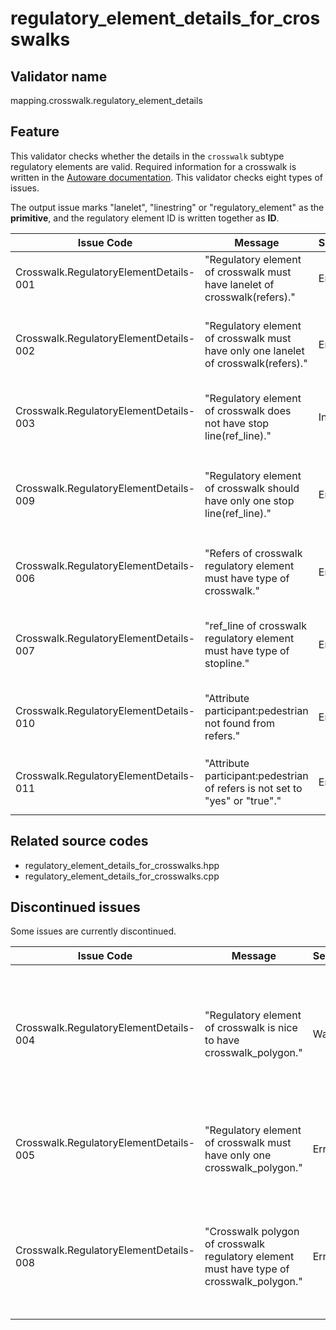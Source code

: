 # regulatory_element_details_for_crosswalks

## Validator name

mapping.crosswalk.regulatory_element_details

## Feature

This validator checks whether the details in the `crosswalk` subtype regulatory elements are valid.
Required information for a crosswalk is written in the [Autoware documentation](https://autowarefoundation.github.io/autoware-documentation/main/design/autoware-architecture/map/map-requirements/vector-map-requirements-overview/category_crosswalk/#vm-05-01-crosswalks-across-the-road).
This validator checks eight types of issues.

The output issue marks "lanelet", "linestring" or "regulatory_element" as the **primitive**, and the regulatory element ID is written together as **ID**.

| Issue Code                             | Message                                                                            | Severity | Primitive          | Description                                                                                                      | Approach                                                                                                                        |
| -------------------------------------- | ---------------------------------------------------------------------------------- | -------- | ------------------ | ---------------------------------------------------------------------------------------------------------------- | ------------------------------------------------------------------------------------------------------------------------------- |
| Crosswalk.RegulatoryElementDetails-001 | "Regulatory element of crosswalk must have lanelet of crosswalk(refers)."          | Error    | regulatory element | There is a `crosswalk` subtype regulatory element that has no `refers`es.                                        | Write `refers` referring to a `crosswalk` subtype lanelet in the regulatory element                                             |
| Crosswalk.RegulatoryElementDetails-002 | "Regulatory element of crosswalk must have only one lanelet of crosswalk(refers)." | Error    | regulatory element | There is a `crosswalk` subtype regulatory element that has multiple `refers`es.                                  | A `crosswalk` subtype regulatory element can have only one `refers`. Remove the `refers` that is not a crosswalk lanelet.       |
| Crosswalk.RegulatoryElementDetails-003 | "Regulatory element of crosswalk does not have stop line(ref_line)."               | Info     | regulatory element | There is a `crosswalk` subtype regulatory element that has no `ref_line`s                                        | Generally, there should be a stop line for the crosswalk. Be sure that the stop line exists or doesn't.                         |
| Crosswalk.RegulatoryElementDetails-009 | "Regulatory element of crosswalk should have only one stop line(ref_line)."        | Error    | regulatory element | There is a `crosswalk` subtype regulatory element that has multiple `ref_line`s which should be only one.        | Remove other `ref_lines` and create regulatory elements that refers to the same `crosswalk subtype` lanelet for each stop line. |
| Crosswalk.RegulatoryElementDetails-006 | "Refers of crosswalk regulatory element must have type of crosswalk."              | Error    | lanelet            | There is a `crosswalk` subtype regulatory element whose `refers` is not a `crosswalk` subtype lanelet.           | Check that the `refers` is a `crosswalk` subtype lanelet                                                                        |
| Crosswalk.RegulatoryElementDetails-007 | "ref_line of crosswalk regulatory element must have type of stopline."             | Error    | linestring         | There is a `crosswalk` subtype regulatory element whose `ref_line` is not a `stop_line` type linestring.         | Check that the `ref_line` is a `stop_line` type linestring                                                                      |
| Crosswalk.RegulatoryElementDetails-010 | "Attribute participant:pedestrian not found from refers."                          | Error    | lanelet            | The `refers` lanelet (crosswalk lanelet) doesn't have an attribute `participant:pedestrian`.                     | Add the attribute `participant:pedestrian` to the lanelet and set the value to `yes` or `true`.                                 |
| Crosswalk.RegulatoryElementDetails-011 | "Attribute participant:pedestrian of refers is not set to "yes" or "true"."        | Error    | lanelet            | The attrbute `participant:pedestrian` of the `refers` lanelet (crosswalk lanelet) is not set to `yes` or `true`. | Set the attribute `participant:pedestrian` of the crosswalk lanelet to `yes` or `true`.                                         |

## Related source codes

- regulatory_element_details_for_crosswalks.hpp
- regulatory_element_details_for_crosswalks.cpp

## Discontinued issues

Some issues are currently discontinued.

| Issue Code                             | Message                                                                                  | Severity | Primitive          | Description                                                                                                                                       | Approach                                                                                                                                                                  |
| -------------------------------------- | ---------------------------------------------------------------------------------------- | -------- | ------------------ | ------------------------------------------------------------------------------------------------------------------------------------------------- | ------------------------------------------------------------------------------------------------------------------------------------------------------------------------- |
| Crosswalk.RegulatoryElementDetails-004 | "Regulatory element of crosswalk is nice to have crosswalk_polygon."                     | Warning  | regulatory element | There is a `crosswalk` subtype regulatory element that has no `crosswalk_polygon`s. (Removed in version 1.1.0)                                    | It is recommended to surround a crosswalk with a `crosswalk_polygon`. Create one and add a `crosswalk_polygon` role member to the regulatory element with the polygon ID. |
| Crosswalk.RegulatoryElementDetails-005 | "Regulatory element of crosswalk must have only one crosswalk_polygon."                  | Error    | regulatory element | There is a `crosswalk` subtype regulatory element that has multiple `crosswalk_polygon`s. (Removed in version 1.1.0)                              | Only one `crosswalk_polygon` is allowed per crosswalk. Remove the unnecessary ones.                                                                                       |
| Crosswalk.RegulatoryElementDetails-008 | "Crosswalk polygon of crosswalk regulatory element must have type of crosswalk_polygon." | Error    | polygon            | There is a `crosswalk` subtype regulatory element whose `crosswalk_polygon` is not a `crosswalk_polygon` type polygon. (Removed in version 1.1.0) | Check that the `crosswalk_polygon` mentioned in the regulatory element refers to a `crosswalk_polygon` type area.                                                         |
